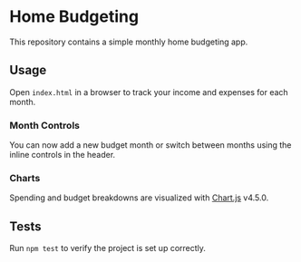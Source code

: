 # Home Budgeting

This repository contains a simple monthly home budgeting app.

## Usage
Open `index.html` in a browser to track your income and expenses for each month.

### Month Controls
You can now add a new budget month or switch between months using the inline controls in the header.

### Charts
Spending and budget breakdowns are visualized with [Chart.js](https://www.chartjs.org/) v4.5.0.

## Tests
Run `npm test` to verify the project is set up correctly.
